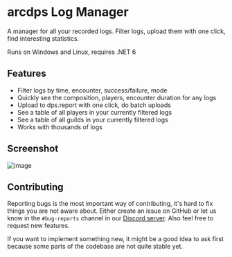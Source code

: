 # arcdps Log Manager
A manager for all your recorded logs. Filter logs, upload them with one click, find interesting statistics.

Runs on Windows and Linux, requires .NET 6

## Features

- Filter logs by time, encounter, success/failure, mode
- Quickly see the composition, players, encounter duration for any logs
- Upload to dps.report with one click, do batch uploads
- See a table of all players in your currently filtered logs
- See a table of all guilds in your currently filtered logs
- Works with thousands of logs

## Screenshot

![image](https://user-images.githubusercontent.com/998408/101987958-29908f00-3c97-11eb-951c-806862d169da.png)

## Contributing

Reporting bugs is the most important way of contributing, it's hard to fix things you are
not aware about. Either create an issue on GitHub or let us know in the `#bug-reports`
channel in our [Discord server](https://discord.gg/rNXRS6ZkYe). Also feel free to request new features.

If you want to implement something new, it might be a good idea to ask first because some parts
of the codebase are not quite stable yet.
